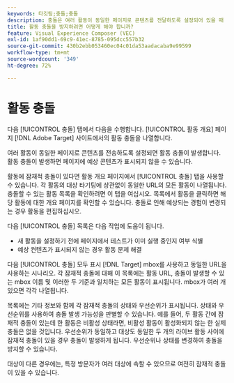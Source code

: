```yaml
---
keywords: 타깃팅;충돌;충돌
description: 충돌은 여러 활동이 동일한 페이지로 콘텐츠를 전달하도록 설정되어 있을 때 발생합니다. Adobe Target을 사용할 때 충돌을 피하는 방법을 알아봅니다.
title: 활동 충돌을 방지하려면 어떻게 해야 합니까?
feature: Visual Experience Composer (VEC)
exl-id: 1af90dd1-69c9-41ec-8785-095dcc557b32
source-git-commit: 430b2ebb053460ec04c01da53aadacaba9e99599
workflow-type: tm+mt
source-wordcount: '349'
ht-degree: 72%

---
```


# 활동 충돌

다음 [!UICONTROL 충돌] 탭에서 다음을 수행합니다. [!UICONTROL 활동 개요] 페이지 [!DNL Adobe Target] 사이트에서의 활동 충돌을 나열합니다.

여러 활동이 동일한 페이지로 콘텐츠를 전송하도록 설정되면 활동 충돌이 발생합니다. 활동 충돌이 발생하면 페이지에 예상 콘텐츠가 표시되지 않을 수 있습니다.

활동에 잠재적 충돌이 있다면 활동 개요 페이지에서 [!UICONTROL 충돌] 탭을 사용할 수 있습니다. 각 활동의 대상 타기팅에 상관없이 동일한 URL의 모든 활동이 나열됩니다. 충돌할 수 있는 활동 목록을 확인하려면 이 탭을 여십시오. 목록에서 활동을 클릭하면 해당 활동에 대한 개요 페이지를 확인할 수 있습니다. 충돌로 인해 예상되는 경험이 변경되는 경우 활동을 편집하십시오.

다음 [!UICONTROL 충돌] 목록은 다음 작업에 도움이 됩니다.

* 새 활동을 설정하기 전에 페이지에서 테스트가 이미 실행 중인지 여부 식별
* 예상 컨텐츠가 표시되지 않는 경우 활동 문제 해결

다음 [!UICONTROL 충돌] 모두 표시 [!DNL Target] mbox를 사용하고 동일한 URL을 사용하는 시나리오. 각 잠재적 충돌에 대해 이 목록에는 활동 URL, 충돌이 발생할 수 있는 mbox 이름 및 이러한 두 기준과 일치하는 모든 활동이 표시됩니다. mbox가 여러 개 있으면 각각 나열됩니다.

목록에는 기타 정보와 함께 각 잠재적 충돌의 상태와 우선순위가 표시됩니다. 상태와 우선순위를 사용하여 충돌 발생 가능성을 판별할 수 있습니다. 예를 들어, 두 활동 간에 잠재적 충돌이 있는데 한 활동은 비활성 상태라면, 비활성 활동이 활성화되지 않는 한 실제 충돌은 없을 것입니다. 우선순위가 동일하고 대상도 동일한 두 개의 라이브 활동 사이에 잠재적 충돌이 있을 경우 충돌이 발생하게 됩니다. 우선순위나 상태를 변경하여 충돌을 방지할 수 있습니다.

대상이 다른 경우에는, 특정 방문자가 여러 대상에 속할 수 있으므로 여전히 잠재적 충돌이 있을 수 있습니다.
